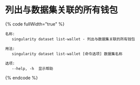 # 列出与数据集关联的所有钱包

{% code fullWidth="true" %}
```
名称:
   singularity dataset list-wallet - 列出与数据集关联的所有钱包

用法:
   singularity dataset list-wallet [命令选项] 数据集名称

选项:
   --help, -h  显示帮助
```
{% endcode %}